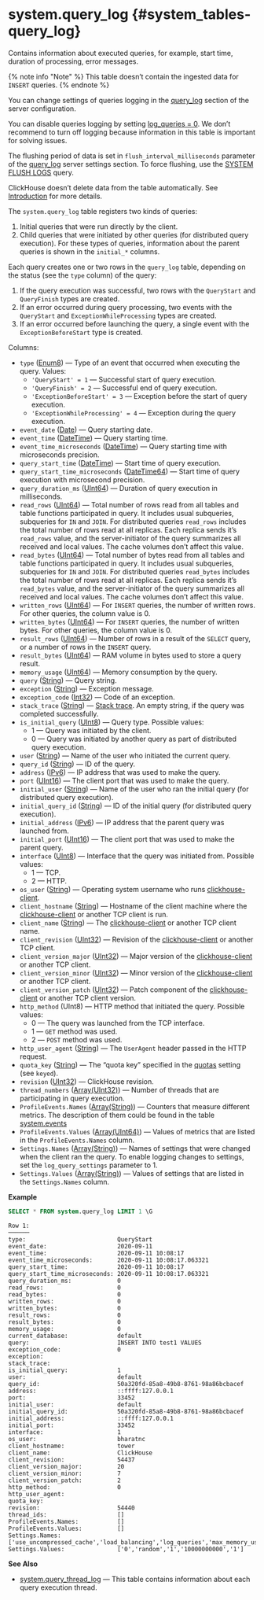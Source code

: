# system.query_log {#system_tables-query_log}

Contains information about executed queries, for example, start time, duration of processing, error messages.

{% note info "Note" %}
    This table doesn’t contain the ingested data for `INSERT` queries.
{% endnote %}

You can change settings of queries logging in the [query_log](../../operations/server-configuration-parameters/settings.md#server_configuration_parameters-query-log) section of the server configuration.

You can disable queries logging by setting [log_queries = 0](../../operations/settings/settings.md#settings-log-queries). We don’t recommend to turn off logging because information in this table is important for solving issues.

The flushing period of data is set in `flush_interval_milliseconds` parameter of the [query_log](../../operations/server-configuration-parameters/settings.md#server_configuration_parameters-query-log) server settings section. To force flushing, use the [SYSTEM FLUSH LOGS](../../sql-reference/statements/system.md#query_language-system-flush_logs) query.

ClickHouse doesn’t delete data from the table automatically. See [Introduction](../../operations/system-tables/index.md#system-tables-introduction) for more details.

The `system.query_log` table registers two kinds of queries:

1.  Initial queries that were run directly by the client.
2.  Child queries that were initiated by other queries (for distributed query execution). For these types of queries, information about the parent queries is shown in the `initial_*` columns.

Each query creates one or two rows in the `query_log` table, depending on the status (see the `type` column) of the query:

1.  If the query execution was successful, two rows with the `QueryStart` and `QueryFinish` types are created.
2.  If an error occurred during query processing, two events with the `QueryStart` and `ExceptionWhileProcessing` types are created.
3.  If an error occurred before launching the query, a single event with the `ExceptionBeforeStart` type is created.

Columns:

-   `type` ([Enum8](../../sql-reference/data-types/enum.md)) — Type of an event that occurred when executing the query. Values:
    -   `'QueryStart' = 1` — Successful start of query execution.
    -   `'QueryFinish' = 2` — Successful end of query execution.
    -   `'ExceptionBeforeStart' = 3` — Exception before the start of query execution.
    -   `'ExceptionWhileProcessing' = 4` — Exception during the query execution.
-   `event_date` ([Date](../../sql-reference/data-types/date.md)) — Query starting date.
-   `event_time` ([DateTime](../../sql-reference/data-types/datetime.md)) — Query starting time.
-   `event_time_microseconds` ([DateTime](../../sql-reference/data-types/datetime.md)) — Query starting time with microseconds precision.
-   `query_start_time` ([DateTime](../../sql-reference/data-types/datetime.md)) — Start time of query execution.
-   `query_start_time_microseconds` ([DateTime64](../../sql-reference/data-types/datetime64.md)) — Start time of query execution with microsecond precision.
-   `query_duration_ms` ([UInt64](../../sql-reference/data-types/int-uint.md#uint-ranges)) — Duration of query execution in milliseconds.
-   `read_rows` ([UInt64](../../sql-reference/data-types/int-uint.md#uint-ranges)) — Total number of rows read from all tables and table functions participated in query. It includes usual subqueries, subqueries for `IN` and `JOIN`. For distributed queries `read_rows` includes the total number of rows read at all replicas. Each replica sends it’s `read_rows` value, and the server-initiator of the query summarizes all received and local values. The cache volumes don’t affect this value.
-   `read_bytes` ([UInt64](../../sql-reference/data-types/int-uint.md#uint-ranges)) — Total number of bytes read from all tables and table functions participated in query. It includes usual subqueries, subqueries for `IN` and `JOIN`. For distributed queries `read_bytes` includes the total number of rows read at all replicas. Each replica sends it’s `read_bytes` value, and the server-initiator of the query summarizes all received and local values. The cache volumes don’t affect this value.
-   `written_rows` ([UInt64](../../sql-reference/data-types/int-uint.md#uint-ranges)) — For `INSERT` queries, the number of written rows. For other queries, the column value is 0.
-   `written_bytes` ([UInt64](../../sql-reference/data-types/int-uint.md#uint-ranges)) — For `INSERT` queries, the number of written bytes. For other queries, the column value is 0.
-   `result_rows` ([UInt64](../../sql-reference/data-types/int-uint.md#uint-ranges)) — Number of rows in a result of the `SELECT` query, or a number of rows in the `INSERT` query.
-   `result_bytes` ([UInt64](../../sql-reference/data-types/int-uint.md#uint-ranges)) — RAM volume in bytes used to store a query result.
-   `memory_usage` ([UInt64](../../sql-reference/data-types/int-uint.md#uint-ranges)) — Memory consumption by the query.
-   `query` ([String](../../sql-reference/data-types/string.md)) — Query string.
-   `exception` ([String](../../sql-reference/data-types/string.md)) — Exception message.
-   `exception_code` ([Int32](../../sql-reference/data-types/int-uint.md)) — Code of an exception.
-   `stack_trace` ([String](../../sql-reference/data-types/string.md)) — [Stack trace](https://en.wikipedia.org/wiki/Stack_trace). An empty string, if the query was completed successfully.
-   `is_initial_query` ([UInt8](../../sql-reference/data-types/int-uint.md)) — Query type. Possible values:
    -   1 — Query was initiated by the client.
    -   0 — Query was initiated by another query as part of distributed query execution.
-   `user` ([String](../../sql-reference/data-types/string.md)) — Name of the user who initiated the current query.
-   `query_id` ([String](../../sql-reference/data-types/string.md)) — ID of the query.
-   `address` ([IPv6](../../sql-reference/data-types/domains/ipv6.md)) — IP address that was used to make the query.
-   `port` ([UInt16](../../sql-reference/data-types/int-uint.md)) — The client port that was used to make the query.
-   `initial_user` ([String](../../sql-reference/data-types/string.md)) — Name of the user who ran the initial query (for distributed query execution).
-   `initial_query_id` ([String](../../sql-reference/data-types/string.md)) — ID of the initial query (for distributed query execution).
-   `initial_address` ([IPv6](../../sql-reference/data-types/domains/ipv6.md)) — IP address that the parent query was launched from.
-   `initial_port` ([UInt16](../../sql-reference/data-types/int-uint.md)) — The client port that was used to make the parent query.
-   `interface` ([UInt8](../../sql-reference/data-types/int-uint.md)) — Interface that the query was initiated from. Possible values:
    -   1 — TCP.
    -   2 — HTTP.
-   `os_user` ([String](../../sql-reference/data-types/string.md)) — Operating system username who runs [clickhouse-client](../../interfaces/cli.md).
-   `client_hostname` ([String](../../sql-reference/data-types/string.md)) — Hostname of the client machine where the [clickhouse-client](../../interfaces/cli.md) or another TCP client is run.
-   `client_name` ([String](../../sql-reference/data-types/string.md)) — The [clickhouse-client](../../interfaces/cli.md) or another TCP client name.
-   `client_revision` ([UInt32](../../sql-reference/data-types/int-uint.md)) — Revision of the [clickhouse-client](../../interfaces/cli.md) or another TCP client.
-   `client_version_major` ([UInt32](../../sql-reference/data-types/int-uint.md)) — Major version of the [clickhouse-client](../../interfaces/cli.md) or another TCP client.
-   `client_version_minor` ([UInt32](../../sql-reference/data-types/int-uint.md)) — Minor version of the [clickhouse-client](../../interfaces/cli.md) or another TCP client.
-   `client_version_patch` ([UInt32](../../sql-reference/data-types/int-uint.md)) — Patch component of the [clickhouse-client](../../interfaces/cli.md) or another TCP client version.
-   `http_method` (UInt8) — HTTP method that initiated the query. Possible values:
    -   0 — The query was launched from the TCP interface.
    -   1 — `GET` method was used.
    -   2 — `POST` method was used.
-   `http_user_agent` ([String](../../sql-reference/data-types/string.md)) — The `UserAgent` header passed in the HTTP request.
-   `quota_key` ([String](../../sql-reference/data-types/string.md)) — The “quota key” specified in the [quotas](../../operations/quotas.md) setting (see `keyed`).
-   `revision` ([UInt32](../../sql-reference/data-types/int-uint.md)) — ClickHouse revision.
-   `thread_numbers` ([Array(UInt32)](../../sql-reference/data-types/array.md)) — Number of threads that are participating in query execution.
-   `ProfileEvents.Names` ([Array(String)](../../sql-reference/data-types/array.md)) — Counters that measure different metrics. The description of them could be found in the table [system.events](../../operations/system-tables/events.md#system_tables-events)
-   `ProfileEvents.Values` ([Array(UInt64)](../../sql-reference/data-types/array.md)) — Values of metrics that are listed in the `ProfileEvents.Names` column.
-   `Settings.Names` ([Array(String)](../../sql-reference/data-types/array.md)) — Names of settings that were changed when the client ran the query. To enable logging changes to settings, set the `log_query_settings` parameter to 1.
-   `Settings.Values` ([Array(String)](../../sql-reference/data-types/array.md)) — Values of settings that are listed in the `Settings.Names` column.

**Example**

``` sql
SELECT * FROM system.query_log LIMIT 1 \G
```

``` text
Row 1:
──────
type:                          QueryStart
event_date:                    2020-09-11
event_time:                    2020-09-11 10:08:17
event_time_microseconds:       2020-09-11 10:08:17.063321
query_start_time:              2020-09-11 10:08:17
query_start_time_microseconds: 2020-09-11 10:08:17.063321
query_duration_ms:             0
read_rows:                     0
read_bytes:                    0
written_rows:                  0
written_bytes:                 0
result_rows:                   0
result_bytes:                  0
memory_usage:                  0
current_database:              default
query:                         INSERT INTO test1 VALUES
exception_code:                0
exception:                     
stack_trace:                   
is_initial_query:              1
user:                          default
query_id:                      50a320fd-85a8-49b8-8761-98a86bcbacef
address:                       ::ffff:127.0.0.1
port:                          33452
initial_user:                  default
initial_query_id:              50a320fd-85a8-49b8-8761-98a86bcbacef
initial_address:               ::ffff:127.0.0.1
initial_port:                  33452
interface:                     1
os_user:                       bharatnc
client_hostname:               tower
client_name:                   ClickHouse 
client_revision:               54437
client_version_major:          20
client_version_minor:          7
client_version_patch:          2
http_method:                   0
http_user_agent:               
quota_key:                     
revision:                      54440
thread_ids:                    []
ProfileEvents.Names:           []
ProfileEvents.Values:          []
Settings.Names:                ['use_uncompressed_cache','load_balancing','log_queries','max_memory_usage','allow_introspection_functions']
Settings.Values:               ['0','random','1','10000000000','1']
```

**See Also**

-   [system.query_thread_log](../../operations/system-tables/query_thread_log.md#system_tables-query_thread_log) — This table contains information about each query execution thread.



